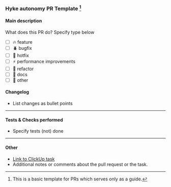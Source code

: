 ### Hyke autonomy PR Template [^1]

#### Main description

What does this PR do? Specify type below

- [ ] 🔥 feature
- [ ] 🪲 bugfix
- [ ] 🧯 hotfix
- [ ] ⚡ performance improvements
- [ ] 🔨 refactor 
- [ ] 📝 docs  
- [ ] 🌊 other

#### Changelog

- List changes as bullet points

---

#### Tests & Checks performed

- Specify tests (not) done 

---

#### Other

- [Link to ClickUp task](https://app.clickup.com/t/TaskID)
- Additional notes or comments about the pull request or the task.


[^1]: This is a basic template for PRs which serves only as a guide.
